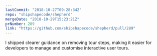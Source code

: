 ```yaml
---
lastCommit: "2018-10-27T09:28:34Z"
repo: "shipshapecode/shepherd"
mergeDate: "2018-10-29T15:23:21Z"
prNumber: 289
link: "https://github.com/shipshapecode/shepherd/pull/289"
---
```


I shipped clearer guidance on removing tour steps, making it easier for developers to manage and customise interactive user tours.